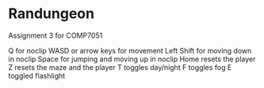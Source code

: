 # Randungeon
Assignment 3 for COMP7051

Q for noclip
WASD or arrow keys for movement
Left Shift for moving down in noclip
Space for jumping and moving up in noclip
Home resets the player
Z resets the maze and the player
T toggles day/night
F toggles fog
E toggled flashlight
